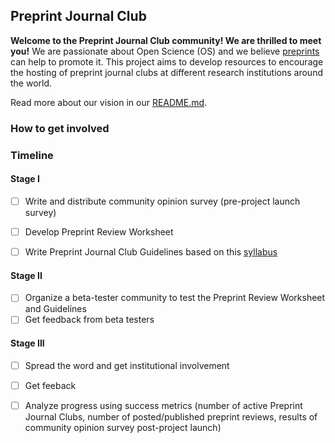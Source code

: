 ## Preprint Journal Club

**Welcome to the Preprint Journal Club community! We are thrilled to meet you!** 
We are passionate about Open Science (OS) and we believe [preprints](https://youtu.be/2zMgY8Dx9co) can help to promote it. This project aims to develop resources to encourage the hosting of preprint journal clubs at different research institutions around the world.

Read more about our vision in our [README.md](https://github.com/SamanthaHindle/preprint_JournalClub/blob/master/README.md#preprint_journalclub).

### How to get involved



### Timeline

#### Stage I

- [ ] Write and distribute community opinion survey (pre-project launch survey)
- [ ] Develop Preprint Review Worksheet
- [ ] Write Preprint Journal Club Guidelines based on this [syllabus](http://asapbio.org/10-ways)



#### Stage II

- [ ] Organize a beta-tester community to test the Preprint Review Worksheet and Guidelines
- [ ] Get feedback from beta testers

#### Stage III
 
- [ ] Spread the word and get institutional involvement
- [ ] Get feeback
- [ ] Analyze progress using success metrics (number of active Preprint Journal Clubs, number of posted/published preprint reviews, results of community opinion survey post-project launch)









